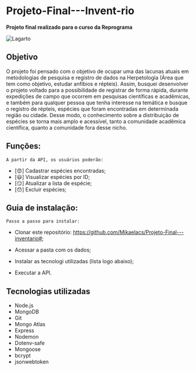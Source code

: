 # Projeto-Final---Invent-rio
**Projeto final realizado para o curso da Reprograma**

![Lagarto](https://images5.alphacoders.com/434/434429.jpg)

</h1>

## Objetivo

O projeto foi pensado com o objetivo de ocupar uma das lacunas atuais em metodologias de pesquisa e registro de dados na Herpetologia (Área que tem como objetivo, estudar anfíbios e répteis). Assim, busquei desenvolver o projeto voltado para a possibilidade de registrar de forma rápida, durante expedições de campo que ocorrem em pesquisas científicas e acadêmicas, e também para qualquer pessoa que tenha interesse na temática e busque o registro de répteis, espécies que foram encontradas em determinada região ou cidade. Desse modo, o conhecimento sobre a distribuição de espécies se torna mais amplo e acessível, tanto a comunidade acadêmica científica, quanto a comunidade fora desse nicho.  

## Funções:
    A partir da API, os usuários poderão:

- [:heart_eyes:] Cadastrar espécies encontradas;
- [:smiley:] Visualizar espécies por ID;
- [:smirk:] Atualizar a lista de espécie;
- [:hushed:] Excluir espécies; 

 
 ## Guia de instalação:
    Passo a passo para instalar:
    
* Clonar este repositório: https://github.com/Mikaelacs/Projeto-Final---inventario#;

* Acessar a pasta com os dados;

* Instalar as tecnologi utilizadas (lista logo abaixo);

* Executar a API.


 ## Tecnologias utilizadas
- Node.js
- MongoDB
- Git
- Mongo Atlas
- Express
- Nodemon
- Dotenv-safe
- Mongoose
- bcrypt
- jsonwebtoken

